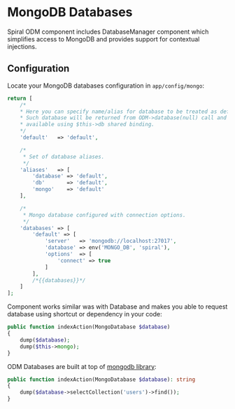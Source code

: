 # MongoDB Databases
Spiral ODM component includes DatabaseManager component which simplifies access to MongoDB and provides support for contextual injections.

## Configuration
Locate your MongoDB databases configuration in `app/config/mongo`:
 
```php
return [
    /*
    * Here you can specify name/alias for database to be treated as default in your application.
    * Such database will be returned from ODM->database(null) call and also can be
    * available using $this->db shared binding.
    */
    'default'   => 'default',

    /*
     * Set of database aliases.
     */
    'aliases'   => [
        'database' => 'default',
        'db'       => 'default',
        'mongo'    => 'default'
    ],

    /*
     * Mongo database configured with connection options.
     */
    'databases' => [
        'default' => [
            'server'   => 'mongodb://localhost:27017',
            'database' => env('MONGO_DB', 'spiral'),
            'options'  => [
                'connect' => true
            ]
        ],
        /*{{databases}}*/
    ]
];
```

Component works similar was with Database and makes you able to request database using shortcut or dependency in your code:

```php
public function indexAction(MongoDatabase $database)
{
    dump($database);
    dump($this->mongo);
}
```

ODM Databases are built at top of [mongodb library](https://github.com/mongodb/mongo-php-library):

```php
public function indexAction(MongoDatabase $database): string
{
    dump($database->selectCollection('users')->find());
}
```